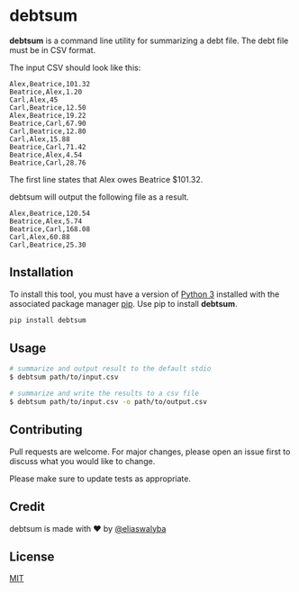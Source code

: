 # debtsum
**debtsum** is a command line utility for summarizing a debt file. The debt file must be in CSV format.

The input CSV should look like this:
```
Alex,Beatrice,101.32
Beatrice,Alex,1.20
Carl,Alex,45
Carl,Beatrice,12.50
Alex,Beatrice,19.22
Beatrice,Carl,67.90
Carl,Beatrice,12.80
Carl,Alex,15.88
Beatrice,Carl,71.42
Beatrice,Alex,4.54
Beatrice,Carl,28.76
```
The first line states that Alex owes Beatrice $101.32.

debtsum will output the following file as a result.
```
Alex,Beatrice,120.54
Beatrice,Alex,5.74
Beatrice,Carl,168.08
Carl,Alex,60.88
Carl,Beatrice,25.30
```

## Installation
To install this tool, you must have a version of [Python 3](https://docs.python.org/3/) installed with the associated package manager [pip](https://pip.pypa.io/en/stable/).
 Use pip to install **debtsum**.

```bash
pip install debtsum
```

## Usage
```bash
# summarize and output result to the default stdio
$ debtsum path/to/input.csv

# summarize and write the results to a csv file
$ debtsum path/to/input.csv -o path/to/output.csv
```

## Contributing
Pull requests are welcome. For major changes, please open an issue first to discuss what you would like to change.

Please make sure to update tests as appropriate.

## Credit
debtsum is made with :heart: by [@eliaswalyba](https://twitter.com/eliaswalyba)
## License
[MIT](https://choosealicense.com/licenses/mit/)